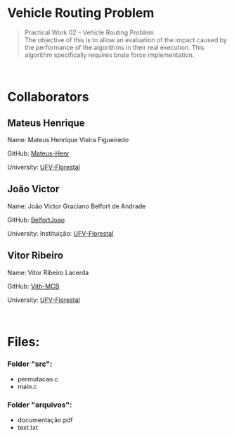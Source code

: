# Vehicle Routing Problem
> Practical Work 02 – Vehicle Routing Problem<br/>
The objective of this is to allow an evaluation of the impact caused by the performance of the algorithms in their real execution. This algorithm specifically requires brute force implementation.

<br/>

# Collaborators

## Mateus Henrique
Name: Mateus Henrique Vieira Figueiredo

GitHub: [Mateus-Henr](https://github.com/Mateus-Henr)

University: [UFV-Florestal](https://www.novoscursos.ufv.br/graduacao/caf/ccp/www/)

## João Victor
Name: João Victor Graciano Belfort de Andrade

GitHub: [BelfortJoao](https://github.com/BelfortJoao)

University: Instituição: [UFV-Florestal](https://www.novoscursos.ufv.br/graduacao/caf/ccp/www/)

## Vitor Ribeiro
Name: Vitor Ribeiro Lacerda

GitHub: [Vith-MCB](https://github.com/Vith-MCB)

University: [UFV-Florestal](https://www.novoscursos.ufv.br/graduacao/caf/ccp/www/)

<br/>

# Files:
### Folder "src":
* permutacao.c
* main.c

### Folder "arquivos":
* documentação.pdf
* text.txt
